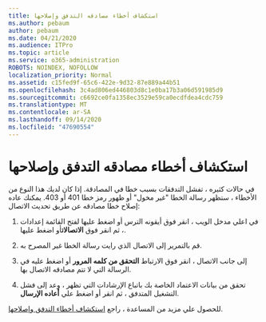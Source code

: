 ```yaml
---
title: استكشاف أخطاء مصادقه التدفق وإصلاحها
ms.author: pebaum
author: pebaum
ms.date: 04/21/2020
ms.audience: ITPro
ms.topic: article
ms.service: o365-administration
ROBOTS: NOINDEX, NOFOLLOW
localization_priority: Normal
ms.assetid: c15fed9f-65c6-422e-9d32-87e889a44b51
ms.openlocfilehash: 3c4ad806ed446803d8c1e0ba17b3a06d591985d9
ms.sourcegitcommit: c6692ce0fa1358ec3529e59ca0ecdfdea4cdc759
ms.translationtype: MT
ms.contentlocale: ar-SA
ms.lasthandoff: 09/14/2020
ms.locfileid: "47690554"
---
```

# <a name="troubleshoot-flow-authentication-errors"></a>استكشاف أخطاء مصادقه التدفق وإصلاحها

في حالات كثيره ، تفشل التدفقات بسبب خطا في المصادقة. إذا كان لديك هذا النوع من الأخطاء ، ستظهر رسالة الخطا "غير مخول" أو ظهور رمز خطا 401 أو 403. يمكنك عاده إصلاح خطا مصادقه عن طريق تحديث الاتصال:
  
1. في اعلي مدخل الويب ، انقر فوق أيقونه الترس أو اضغط عليها لفتح القائمة إعدادات ، ثم انقر فوق **الاتصالات**أو اضغط عليها.
    
2. قم بالتمرير إلى الاتصال الذي رايت رسالة الخطا غير المصرح به.
    
3. إلى جانب الاتصال ، انقر فوق الارتباط **التحقق من كلمه المرور** أو اضغط عليه في الرسالة التي لا تتم مصادقه الاتصال بها. 
    
4. تحقق من بيانات الاعتماد الخاصة بك باتباع الإرشادات التي تظهر ، وعد إلى فشل التشغيل المتدفق ، ثم انقر أو اضغط علي **أعاده الإرسال**.
    
للحصول علي مزيد من المساعدة ، راجع [استكشاف أخطاء التدفق وإصلاحها](https://go.microsoft.com/fwlink/?linkid=872110).
  

